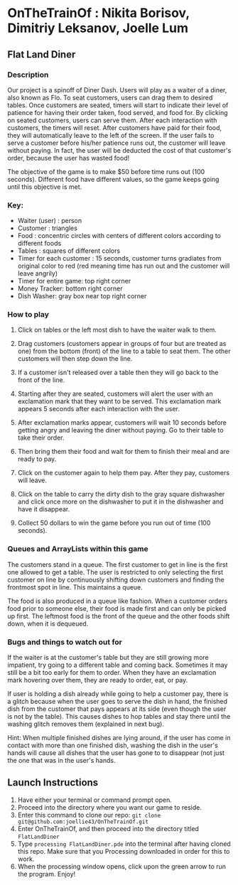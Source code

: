 # OnTheTrainOf : Nikita Borisov, Dimitriy Leksanov, Joelle Lum
## Flat Land Diner
### Description
Our project is a spinoff of Diner Dash. Users will play as a waiter of a diner, also known as Flo. To seat customers, users can drag them to desired tables. Once customers are seated, timers will start to indicate their level of patience for having their order taken, food served, and food for. By clicking on seated customers, users can serve them. After each interaction with customers, the timers will reset.  After customers have paid for their food, they will automatically leave to the left of the screen. If the user fails to serve a customer before his/her patience runs out, the customer will leave without paying. In fact, the user will be deducted the cost of that customer's order, because the user has wasted food!

The objective of the game is to make $50 before time runs out (100 seconds). Different food have different values, so the game keeps going until this objective is met.

### Key:
* Waiter (user) : person
* Customer : triangles
* Food : concentric circles with centers of different colors according to different foods
* Tables : squares of different colors
* Timer for each customer : 15 seconds, customer turns gradiates from original color to red (red meaning time has run out and the customer will leave angrily)
* Timer for entire game: top right corner
* Money Tracker: bottom right corner
* Dish Washer: gray box near top right corner

### How to play

1. Click on tables or the left most dish to have the waiter walk to them. 

2. Drag customers (customers appear in groups of four but are treated as one) from the bottom (front) of the line to a table to seat them. The other customers will then step down the line. 
3. If a customer isn't released over a table then they will go back to the front of the line. 
4. Starting after they are seated, customers will alert the user with an exclamation mark that they want to be served. This exclamation mark appears 5 seconds after each interaction with the user. 
5. After exclamation marks appear, customers will wait 10 seconds before getting angry and leaving the diner without paying. Go to their table to take their order. 
6. Then bring them their food and wait for them to finish their meal and are ready to pay. 
7. Click on the customer again to help them pay. After they pay, customers will leave. 
8. Click on the table to carry the dirty dish to the gray square dishwasher and click once more on the dishwasher to put it in the dishwasher and have it disappear.

9. Collect 50 dollars to win the game before you run out of time (100 seconds).

### Queues and ArrayLists within this game

The customers stand in a queue. The first customer to get in line is the first one allowed to get a table. The user is restricted to only selecting the first customer on line by continuously shifting down customers and finding the frontmost spot in line. This maintains a queue. 

The food is also produced in a queue like fashion. When a customer orders food prior to someone else, their food is made first and can only be picked up first. The leftmost food is the front of the queue and the other foods shift down, when it is dequeued.

### Bugs and things to watch out for
If the waiter is at the customer's table but they are still growing more impatient, try going to a different table and coming back. Sometimes it may still be a bit too early for them to order. When they have an exclamation mark hovering over them, they are ready to order, eat, or pay.

If user is holding a dish already while going to help a customer pay, there is a glitch because when the user goes to serve
the dish in hand, the finished dish from the customer that pays appears at its side (even though the user is not by the table). This causes dishes to hop tables and stay there until the washing glitch removes them (explained in next bug).

Hint:
When multiple finished dishes are lying around, if the user has come in contact with more than one finished dish, washing the dish in the user's hands will cause all dishes that the user has gone to to disappear (not just the one that was in the user's hands.

## Launch Instructions
1. Have either your terminal or command prompt open.
2. Proceed into the directory where you want our game to reside.
3. Enter this command to clone our repo: 
`git clone git@github.com:joellie43/OnTheTrainOf.git`
4. Enter OnTheTrainOf, and then proceed into the directory titled `FlatLandDiner`
5. Type `processing FlatLandDiner.pde` into the terminal after having cloned this repo. Make sure that you Processing downloaded in order for this to work.
6. When the processing window opens, click upon the green arrow to run the program.
Enjoy!
